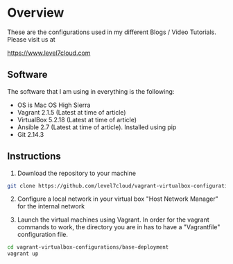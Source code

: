 # Overview
These are the configurations used in my different Blogs / Video Tutorials.  Please visit us at

https://www.level7cloud.com

## Software
The software that I am using in everything is the following:

- OS is Mac OS High Sierra
- Vagrant 2.1.5 (Latest at time of article)
- VirtualBox 5.2.18 (Latest at time of article)
- Ansible 2.7 (Latest at time of article).  Installed using pip
- Git 2.14.3

## Instructions
1. Download the repository to your machine
```bash
git clone https://github.com/level7cloud/vagrant-virtualbox-configurations.git
```

2. Configure a local network in your virtual box "Host Network Manager" for the internal network

3. Launch the virtual machines using Vagrant.  In order for the vagrant commands to work, the directory you are in has to have a "Vagrantfile" configuration file.
```bash
cd vagrant-virtualbox-configurations/base-deployment 
vagrant up
```
